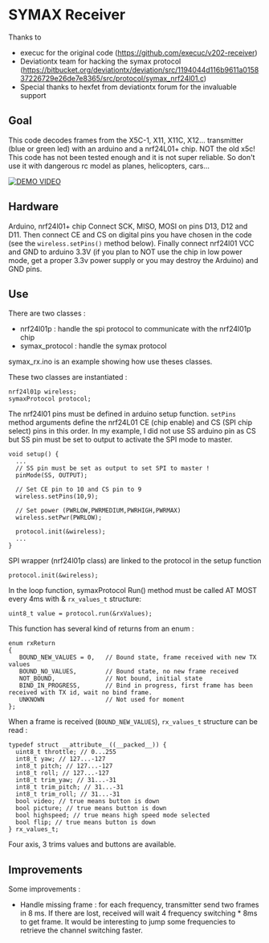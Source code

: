 SYMAX Receiver
==========

Thanks to

 * execuc for the original code (https://github.com/execuc/v202-receiver)
 * Deviationtx team for hacking the symax protocol (https://bitbucket.org/deviationtx/deviation/src/1194044d116b9611a015837226729e26de7e8365/src/protocol/symax_nrf24l01.c)
 * Special thanks to hexfet from deviationtx forum for the invaluable support
 
Goal
--------------------

This code decodes frames from the X5C-1, X11, X11C, X12... transmitter (blue or green led) with an arduino and a nrf24L01+ chip. NOT the old x5c!
This code has not been tested enough and it is not super reliable. So don't use it with dangerous rc model as planes, helicopters, cars...

[![DEMO VIDEO](http://img.youtube.com/vi/zw69m9TvEHo/0.jpg)](http://www.youtube.com/watch?v=zw69m9TvEHo)

Hardware
--------------------

Arduino, nrf24l01+ chip
Connect SCK, MISO, MOSI on pins D13, D12 and D11. Then connect CE and CS on digital pins you have chosen in the code (see the `wireless.setPins()` method below).
Finally connect nrf24l01 VCC and GND to arduino 3.3V (if you plan to NOT use the chip in low power mode, get a proper 3.3v power supply or you may destroy the Arduino) and GND pins.

Use
--------------------

There are two classes : 

 * nrf24l01p : handle the spi protocol to communicate with the nrf24l01p chip
 * symax_protocol : handle the symax protocol
	
symax_rx.ino is an example showing how use theses classes.

These two classes are instantiated :
    
	nrf24l01p wireless; 
    symaxProtocol protocol;

The nrf24l01 pins must be defined in arduino setup function. `setPins` method arguments define the nrf24L01 CE (chip enable) and CS (SPI chip select) pins in this order. In my example, I did not use SS arduino pin as CS but SS pin must be set to output to activate the SPI mode to master.

    void setup() {
	  ...
	  // SS pin must be set as output to set SPI to master !
	  pinMode(SS, OUTPUT);

	  // Set CE pin to 10 and CS pin to 9
	  wireless.setPins(10,9);
	  
	  // Set power (PWRLOW,PWRMEDIUM,PWRHIGH,PWRMAX)
	  wireless.setPwr(PWRLOW);
	  
	  protocol.init(&wireless);
      ...
    }
	
SPI wrapper (nrf24l01p class) are linked to the protocol in the setup function

    protocol.init(&wireless);

In the loop function, symaxProtocol Run() method must be called AT MOST every 4ms with & `rx_values_t` structure:

    uint8_t value = protocol.run(&rxValues);
	
This function has several kind of returns from an enum :

    enum rxReturn
    {
       BOUND_NEW_VALUES = 0,   // Bound state, frame received with new TX values
       BOUND_NO_VALUES,        // Bound state, no new frame received
       NOT_BOUND,              // Not bound, initial state
       BIND_IN_PROGRESS,       // Bind in progress, first frame has been received with TX id, wait no bind frame.
       UNKNOWN                 // Not used for moment
    };
	
When a frame is received (`BOUND_NEW_VALUES`), `rx_values_t` structure can be read :

    typedef struct __attribute__((__packed__)) {
	  uint8_t throttle; // 0...255
	  int8_t yaw; // 127...-127
	  int8_t pitch; // 127...-127
	  int8_t roll; // 127...-127
	  int8_t trim_yaw; // 31...-31
	  int8_t trim_pitch; // 31...-31
	  int8_t trim_roll; // 31...-31
	  bool video; // true means button is down
	  bool picture; // true means button is down
	  bool highspeed; // true means high speed mode selected
	  bool flip; // true means button is down
    } rx_values_t;

Four axis, 3 trims values and buttons are available.

Improvements 
--------------------
	
 Some improvements : 
  * Handle missing frame : for each frequency, transmitter send two frames in 8 ms. If there are lost, received will wait 4 frequency switching * 8ms to get frame. It would be interesting to jump some frequencies to retrieve the channel switching faster.
